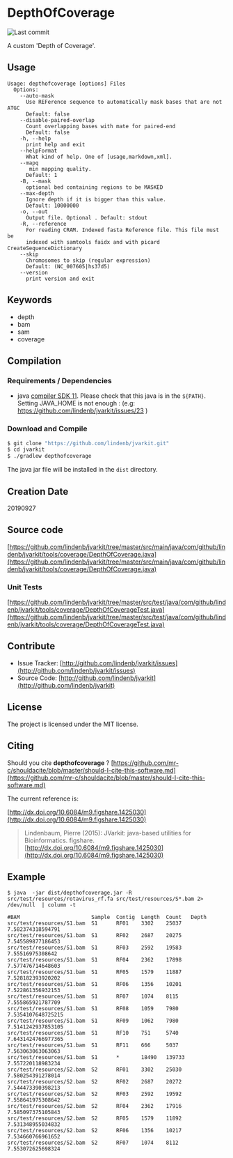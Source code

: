 # DepthOfCoverage

![Last commit](https://img.shields.io/github/last-commit/lindenb/jvarkit.png)

A custom 'Depth of Coverage'.


## Usage

```
Usage: depthofcoverage [options] Files
  Options:
    --auto-mask
      Use REFerence sequence to automatically mask bases that are not ATGC
      Default: false
    --disable-paired-overlap
      Count overlapping bases with mate for paired-end
      Default: false
    -h, --help
      print help and exit
    --helpFormat
      What kind of help. One of [usage,markdown,xml].
    --mapq
       min mapping quality.
      Default: 1
    -B, --mask
      optional bed containing regions to be MASKED
    --max-depth
      Ignore depth if it is bigger than this value.
      Default: 10000000
    -o, --out
      Output file. Optional . Default: stdout
    -R, --reference
      For reading CRAM. Indexed fasta Reference file. This file must be 
      indexed with samtools faidx and with picard CreateSequenceDictionary
    --skip
      Chromosomes to skip (regular expression)
      Default: (NC_007605|hs37d5)
    --version
      print version and exit

```


## Keywords

 * depth
 * bam
 * sam
 * coverage


## Compilation

### Requirements / Dependencies

* java [compiler SDK 11](https://jdk.java.net/11/). Please check that this java is in the `${PATH}`. Setting JAVA_HOME is not enough : (e.g: https://github.com/lindenb/jvarkit/issues/23 )


### Download and Compile

```bash
$ git clone "https://github.com/lindenb/jvarkit.git"
$ cd jvarkit
$ ./gradlew depthofcoverage
```

The java jar file will be installed in the `dist` directory.


## Creation Date

20190927

## Source code 

[https://github.com/lindenb/jvarkit/tree/master/src/main/java/com/github/lindenb/jvarkit/tools/coverage/DepthOfCoverage.java](https://github.com/lindenb/jvarkit/tree/master/src/main/java/com/github/lindenb/jvarkit/tools/coverage/DepthOfCoverage.java)

### Unit Tests

[https://github.com/lindenb/jvarkit/tree/master/src/test/java/com/github/lindenb/jvarkit/tools/coverage/DepthOfCoverageTest.java](https://github.com/lindenb/jvarkit/tree/master/src/test/java/com/github/lindenb/jvarkit/tools/coverage/DepthOfCoverageTest.java)


## Contribute

- Issue Tracker: [http://github.com/lindenb/jvarkit/issues](http://github.com/lindenb/jvarkit/issues)
- Source Code: [http://github.com/lindenb/jvarkit](http://github.com/lindenb/jvarkit)

## License

The project is licensed under the MIT license.

## Citing

Should you cite **depthofcoverage** ? [https://github.com/mr-c/shouldacite/blob/master/should-I-cite-this-software.md](https://github.com/mr-c/shouldacite/blob/master/should-I-cite-this-software.md)

The current reference is:

[http://dx.doi.org/10.6084/m9.figshare.1425030](http://dx.doi.org/10.6084/m9.figshare.1425030)

> Lindenbaum, Pierre (2015): JVarkit: java-based utilities for Bioinformatics. figshare.
> [http://dx.doi.org/10.6084/m9.figshare.1425030](http://dx.doi.org/10.6084/m9.figshare.1425030)


## Example

```
$ java  -jar dist/depthofcoverage.jar -R src/test/resources/rotavirus_rf.fa src/test/resources/S*.bam 2> /dev/null  | column -t 

#BAM                       Sample  Contig  Length  Count   Depth
src/test/resources/S1.bam  S1      RF01    3302    25037   7.582374318594791
src/test/resources/S1.bam  S1      RF02    2687    20275   7.545589877186453
src/test/resources/S1.bam  S1      RF03    2592    19583   7.55516975308642
src/test/resources/S1.bam  S1      RF04    2362    17898   7.577476714648603
src/test/resources/S1.bam  S1      RF05    1579    11887   7.528182393920202
src/test/resources/S1.bam  S1      RF06    1356    10201   7.522861356932153
src/test/resources/S1.bam  S1      RF07    1074    8115    7.555865921787709
src/test/resources/S1.bam  S1      RF08    1059    7980    7.5354107648725215
src/test/resources/S1.bam  S1      RF09    1062    7980    7.5141242937853105
src/test/resources/S1.bam  S1      RF10    751     5740    7.6431424766977365
src/test/resources/S1.bam  S1      RF11    666     5037    7.563063063063063
src/test/resources/S1.bam  S1      *       18490   139733  7.557220118983234
src/test/resources/S2.bam  S2      RF01    3302    25030   7.580254391278014
src/test/resources/S2.bam  S2      RF02    2687    20272   7.544473390398213
src/test/resources/S2.bam  S2      RF03    2592    19592   7.558641975308642
src/test/resources/S2.bam  S2      RF04    2362    17916   7.585097375105843
src/test/resources/S2.bam  S2      RF05    1579    11892   7.531348955034832
src/test/resources/S2.bam  S2      RF06    1356    10217   7.534660766961652
src/test/resources/S2.bam  S2      RF07    1074    8112    7.553072625698324

```

